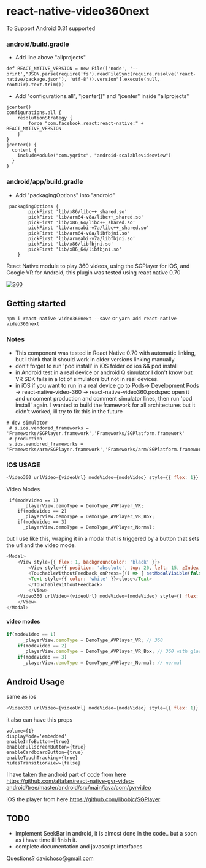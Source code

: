 # react-native-video360next

To Support Android 0.31 supported
### android/build.gradle
- Add line above "allprojects"
```
def REACT_NATIVE_VERSION = new File(['node', '--print',"JSON.parse(require('fs').readFileSync(require.resolve('react-native/package.json'), 'utf-8')).version"].execute(null, rootDir).text.trim())
```

- Add "configurations.all", "jcenter()" and "jcenter" inside "allprojects"
```
jcenter() 
configurations.all {
    resolutionStrategy {
        force "com.facebook.react:react-native:" + REACT_NATIVE_VERSION 
    }
}
jcenter() {
  content {
    includeModule("com.yqritc", "android-scalablevideoview")
  }
}
```

### android/app/build.gradle 
- Add "packagingOptions" into "android"
```
 packagingOptions {
        pickFirst 'lib/x86/libc++_shared.so'
        pickFirst 'lib/arm64-v8a/libc++_shared.so'
        pickFirst 'lib/x86_64/libc++_shared.so'
        pickFirst 'lib/armeabi-v7a/libc++_shared.so'
        pickFirst 'lib/arm64-v8a/libfbjni.so'
        pickFirst 'lib/armeabi-v7a/libfbjni.so'
        pickFirst 'lib/x86/libfbjni.so'
        pickFirst 'lib/x86_64/libfbjni.so'
    }
```

React Native module to play 360 videos, using the SGPlayer for iOS, and Google VR for Android, this plugin was tested using react native 0.70

[![360](https://raw.githubusercontent.com/davichoso/react-native-video360/master/360.png "360")](https://raw.githubusercontent.com/davichoso/react-native-video360/master/360.png "360")

## Getting started
`npm i react-native-video360next --save`
or
`yarn add react-native-video360next`

### Notes
- This component was tested in React Native 0.70 with automatic linking, but I think that it should work in older versions linking manually.
- don't forget to run 'pod install' in iOS folder
	cd ios && pod install
- in Android test in a real device or android Q simulator I don't know but VR SDK fails in a lot of simulators but not in real devices.
- in iOS if you want to run in a real device go to Pods-> Development Pods -> react-native-video-360 -> react-native-video360.podspec open it and uncoment production and comment simulator lines, then run 'pod install' again. I wanted to build the framework for all architectures but it didn't worked, ill try to fix this in the future

```
# dev simulator
 # s.ios.vendored_frameworks = 'Frameworks/SGPlayer.framework','Frameworks/SGPlatform.framework'
 # production
 s.ios.vendored_frameworks = 'Frameworks/arm/SGPlayer.framework','Frameworks/arm/SGPlatform.framework'
```
### IOS USAGE
```javascript
<Video360 urlVideo={videoUrl} modeVideo={modeVideo} style={{ flex: 1}} />
```
Video Modes
```
 if(modeVideo == 1)
      _playerView.demoType = DemoType_AVPlayer_VR;
    if(modeVideo == 2)
      _playerView.demoType = DemoType_AVPlayer_VR_Box;
    if(modeVideo == 3)
      _playerView.demoType = DemoType_AVPlayer_Normal;
```
but I use like this, wraping it in a modal that is  triggered by a button that sets the url and the video mode.

```javascript
<Modal>
	<View style={{ flex: 1, backgroundColor: 'black' }}>
		<View style={{ position: 'absolute', top: 20, left: 15, zIndex: 10 }}>
		<TouchableWithoutFeedback onPress={() => { setModalVisible(false)}}>
		<Text style={{ color: 'white' }}>close</Text>
		</TouchableWithoutFeedback>
		</View>
	<Video360 urlVideo={videoUrl} modeVideo={modeVideo} style={{ flex: 1}} />
	</View>
</Modal>

```
#### video modes
```javascript
if(modeVideo == 1)
      _playerView.demoType = DemoType_AVPlayer_VR; // 360
    if(modeVideo == 2)
      _playerView.demoType = DemoType_AVPlayer_VR_Box; // 360 with glases
    if(modeVideo == 3)
      _playerView.demoType = DemoType_AVPlayer_Normal; // normal
```
## Android Usage
same as ios
```javascript
<Video360 urlVideo={videoUrl} modeVideo={modeVideo} style={{ flex: 1}} />
```
it also can have this props
```
volume={1}
displayMode='embedded'
enableInfoButton={true}
enableFullscreenButton={true}
enableCardboardButton={true}
enableTouchTracking={true}
hidesTransitionView={false}
```
I have taken the android part of code from here
https://github.com/altafan/react-native-gvr-video-android/tree/master/android/src/main/java/com/gvrvideo

iOS the player from here
https://github.com/libobjc/SGPlayer


## TODO

- implement SeekBar in android, it is almost done in the code.. but a soon as i have time ill finish it.
- complete documentation and javascript interfaces


Questions? davichoso@gmail.com
